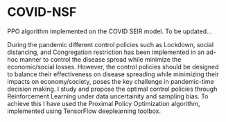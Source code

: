 # COVID-NSF
PPO algorithm implemented on the COVID SEIR model. To be updated...


During the pandemic different control policies such as Lockdown, social distancing, and Congregation restriction has been implemented in an ad-hoc manner to control the disease spread while minimize the economic/social losses. 
However, the control policies should be designed to balance their effectiveness on disease spreading while minimizing their impacts on economy/society, poses the key challenge in pandemic-time decision making. 
I study and propose the optimal control policies through Reinforcement Learning under data uncertainity and sampling bias. To achieve this I have used the Proximal Policy Optimization algorithm, implemented using TensorFlow deeplearning toolbox. 
